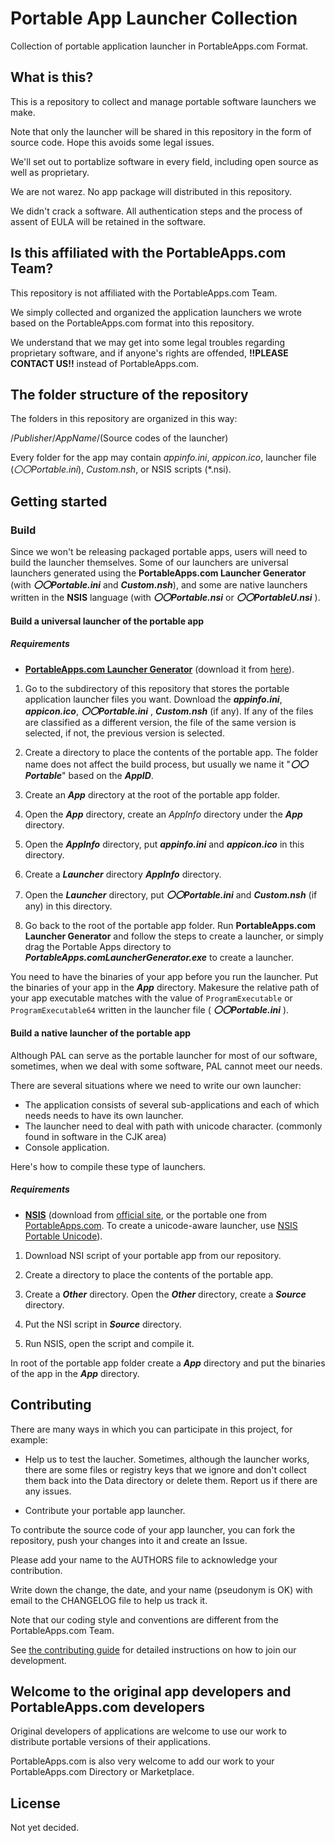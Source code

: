 # Portable App Launcher Collection
 Collection of portable application launcher in PortableApps.com Format.

## What is this?
 This is a repository to collect and manage portable software launchers we make.

 Note that only the launcher will be shared in this repository in the form of source code. Hope this avoids some legal issues.

 We'll set out to portablize software in every field, including open source as well as proprietary.

 We are not warez. No app package will distributed in this repository.

 We didn't crack a software. All authentication steps and the process of assent of EULA will be retained in the software.

## Is this affiliated with the PortableApps.com Team?
 This repository is not affiliated with the PortableApps.com Team.

 We simply collected and organized the application launchers we wrote based on the PortableApps.com format into this repository.

 We understand that we may get into some legal troubles regarding proprietary software, and if anyone's rights are offended, **!!PLEASE CONTACT US!!** instead of PortableApps.com.

## The folder structure of the repository
 The folders in this repository are organized in this way:

 <ROOT>/*Publisher*/*AppName*/(Source codes of the launcher)

 Every folder for the app may contain *appinfo.ini*, *appicon.ico*, launcher file (*〇〇Portable.ini*), *Custom.nsh*, or NSIS scripts (*.nsi).

## Getting started

### Build
 Since we won't be releasing packaged portable apps, users will need to build the launcher themselves.
 Some of our launchers are universal launchers generated using the **PortableApps.com Launcher Generator** (with ***〇〇Portable.ini*** and ***Custom.nsh***),
 and some are native launchers written in the **NSIS** language (with ***〇〇Portable.nsi*** or  ***〇〇PortableU.nsi*** ).

#### Build a universal launcher of the portable app

##### Requirements
 - **[PortableApps.com Launcher Generator](https://portableapps.com/apps/development/portableapps.com_launcher)**
   (download it from [here](https://portableapps.com/apps/development/portableapps.com_launcher)).

 1. Go to the subdirectory of this repository that stores the portable application launcher files you want.
   Download the ***appinfo.ini***, ***appicon.ico***,  ***〇〇Portable.ini*** ,  ***Custom.nsh***  (if any).
   If any of the files are classified as a different version, the file of the same version is selected, if not, the previous version is selected.

 2. Create a directory to place the contents of the portable app.
    The folder name does not affect the build process, but usually we name it "***〇〇Portable***" based on the ***AppID***.

 3. Create an ***App*** directory at the root of the portable app folder.

 4. Open the ***App*** directory, create an *AppInfo* directory under the ***App*** directory.

 5. Open the ***AppInfo*** directory, put ***appinfo.ini*** and ***appicon.ico*** in this directory.

 6. Create a ***Launcher*** directory ***AppInfo*** directory.

 7. Open the ***Launcher*** directory, put ***〇〇Portable.ini***  and  ***Custom.nsh***  (if any) in this directory.

 8. Go back to the root of the portable app folder. Run **PortableApps.com Launcher Generator** and follow the steps to create a launcher, or simply drag the Portable Apps directory to ***PortableApps.comLauncherGenerator.exe*** to create a launcher.

 You need to have the binaries of your app before you run the launcher.
 Put the binaries of your app in the ***App*** directory. Makesure the relative path of your app executable matches with the value of `ProgramExecutable` or `ProgramExecutable64` written in the launcher file ( ***〇〇Portable.ini*** ).

#### Build a native launcher of the portable app

 Although PAL can serve as the portable launcher for most of our software, sometimes, when we deal with some software, PAL cannot meet our needs.

 There are several situations where we need to write our own launcher:
 - The application consists of several sub-applications and each of which needs needs to have its own launcher.
 - The launcher need to deal with path with unicode character. (commonly found in software in the CJK area)
 - Console application.

 Here's how to compile these type of launchers.

##### Requirements
 - **[NSIS](https://nsis.sourceforge.io)** (download from [official site](https://nsis.sourceforge.io/Download), or the portable one from [PortableApps.com](https://portableapps.com/apps/development/nsis_portable). To create a unicode-aware launcher, use [NSIS Portable Unicode](https://portableapps.com/apps/development/nsis_portable_unicode)).

 1. Download NSI script of your portable app from our repository.

 2. Create a directory to place the contents of the portable app.

 3. Create a ***Other*** directory.
    Open the ***Other*** directory,
    create a ***Source*** directory.

 4. Put the NSI script in ***Source*** directory.

 5. Run NSIS, open the script and compile it.

 In root of the portable app folder create a ***App*** directory and put the binaries of the app in the ***App*** directory.

## Contributing
 There are many ways in which you can participate in this project, for example:

 - Help us to test the laucher. Sometimes, although the launcher works, there are some files or registry keys that we ignore and don't collect them back into the Data directory or delete them. Report us if there are any issues.

 - Contribute your portable app launcher.

 To contribute the source code of your app launcher, you can fork the repository, push your changes into it and create an Issue.

 Please add your name to the AUTHORS file to acknowledge your contribution.

 Write down the change, the date, and your name (pseudonym is OK) with email to the CHANGELOG file to help us track it.

 Note that our coding style and conventions are different from the PortableApps.com Team.

 See [the contributing guide](CONTRIBUTING.md) for detailed instructions on how to join our development.

## Welcome to the original app developers and PortableApps.com developers
 Original developers of applications are welcome to use our work to distribute portable versions of their applications.

 PortableApps.com is also very welcome to add our work to your PortableApps.com Directory or Marketplace.

## License
 Not yet decided.
